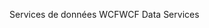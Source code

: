 <span data-ttu-id="dfc1a-101">Services de données WCF</span><span class="sxs-lookup"><span data-stu-id="dfc1a-101">WCF Data Services</span></span>